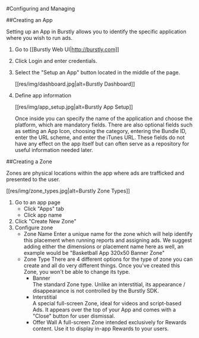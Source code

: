 #Configuring and Managing

##Creating an App

Setting up an App in Burstly allows you to identify the specific application where you wish to run ads.

1. Go to [[Burstly Web UI|http://burstly.com]]
2. Click Login and enter credentials.
3. Select the "Setup an App" button located in the middle of the page.  

    [[res/img/dashboard.jpg|alt=Burstly Dashboard]]
4. Define app information  

    [[res/img/app_setup.jpg|alt=Burstly App Setup]]

    Once inside you can specify the name of the application and choose the platform, which are mandatory fields.  There are also optional fields such as setting an App Icon, choosing the category, entering the Bundle ID, enter the URL scheme, and enter the iTunes URL.  These fields do not have any effect on the app itself but can often serve as a repository for useful information needed later.  


##Creating a Zone

Zones are physical locations within the app where ads are trafficked and presented to the user.

[[res/img/zone_types.jpg|alt=Burstly Zone Types]]

1. Go to an app page
   - Click "Apps" tab
   - Click app name
2. Click "Create New Zone"  
3. Configure zone
    - Zone Name
       Enter a unique name for the zone which will help identify this placement when running reports and assigning ads. We suggest adding either the dimensions or placement name here as well, an example would be "Basketball App 320x50 Banner Zone"
    - Zone Type
        There are 4 different options for the type of zone you can create and all do very different things. Once you've created this Zone, you won't be able to change its type.
        - Banner  
            The standard Zone type. Unlike an interstitial, its appearance / disappearance is not controlled by the Burstly SDK.
        - Interstitial  
            A special full-screen Zone, ideal for videos and script-based Ads. It appears over the top of your App and comes with a "Close" button for user dismissal.
        - Offer Wall
            A full-screen Zone intended exclusively for Rewards content. Use it to display in-app Rewards to your users.